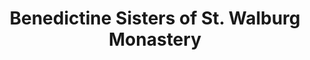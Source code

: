 ---
layout: repo
title: "Benedictine Sisters of St. Walburg Monastery"
id: 18809
permalink: repos/18809/
---